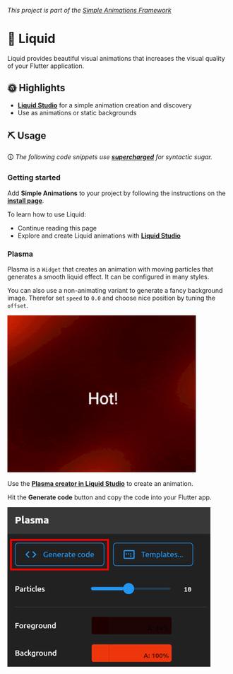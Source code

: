 *This project is part of the [Simple Animations Framework](https://pub.dev/packages/simple_animations)*

# 🍹 Liquid

Liquid provides beautiful visual animations that increases the visual quality of your Flutter application.


## 🌞 Highlights

- **[Liquid Studio](https://felixblaschke.github.io/liquid-studio)** for a simple animation creation and discovery
- Use as animations or static backgrounds

## ⛏ Usage

🛈 *The following code snippets use [**supercharged**](https://pub.dev/packages/supercharged) for syntactic sugar.*

### Getting started

Add **Simple Animations** to your project by following the instructions on the 
**[install page](https://pub.dev/packages/simple_animations/install)**.

To learn how to use Liquid:

- Continue reading this page
- Explore and create Liquid animations with **[Liquid Studio](https://felixblaschke.github.io/liquid-studio)**


### Plasma

Plasma is a `Widget` that creates an animation with moving particles that generates a smooth liquid effect. It can be configured in many styles. 

You can also use a non-animating variant to generate a fancy background image. Therefor set `speed` to `0.0` and choose nice position by tuning the `offset`.


![plasma](https://raw.githubusercontent.com/felixblaschke/simple_animations_documentation_assets/master/sa_liquid/plasma-example.gif)


Use the **[Plasma creator in Liquid Studio](https://felixblaschke.github.io/liquid-studio/#/plasma)** to create an animation.

Hit the **Generate code** button and copy the code into your Flutter app.

![generate_code](https://raw.githubusercontent.com/felixblaschke/simple_animations_documentation_assets/master/sa_liquid/generate_code.png)